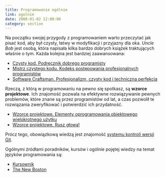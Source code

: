 ```yaml
---
title: Programowanie ogólnie
link: ogolnie
date: 2000-01-02 12:00:00
category: section
---
```


Na początku swojej przygody z programowaniem warto przeczytać jak pisać kod, aby był czysty, łatwy w modyfikacji i przyjazny dla oka. *Uncle Bob* jest osobą, która napisała kilka bardzo dobrych książek traktujących właśnie o tym. Każda kolejna jest bardziej zaawansowana:

- [Czysty kod. Podręcznik dobrego programisty]
- [Mistrz czystego kodu. Kodeks postępowania profesjonalnych programistów]
- [Software Craftsman. Profesjonalizm, czysty kod i techniczna perfekcja]

Rzeczą, z którą w programowaniu na pewno się spotkasz, są **wzorce projektowe**. Ich znajomość pozwala na efektywne rozwiązywanie pewnych problemów, które znane są przez programistów od lat, a czas pozwolił te rozwiązania zweryfikować i potwierdzić ich przydatność.

- [Wzorce projektowe. Elementy oprogramowania obiektowego wielokrotnego użytku]
- [Wzorce projektowe. Rusz głową!]

Prócz tego, obowiązkową wiedzą jest znajomość [systemu kontroli wersji Git][git].

Ogólnymi źródłami poradników, kursów i ogólnie pojętej wiedzy na temat języków programowania są:

- [Kursownik][kursownik]
- [The New Boston][the new boston]

[Czysty kod. Podręcznik dobrego programisty]: https://helion.pl/ksiazki/czysty-kod-podrecznik-dobrego-programisty-robert-c-martin,czykov.htm
[Mistrz czystego kodu. Kodeks postępowania profesjonalnych programistów]: https://helion.pl/ksiazki/mistrz-czystego-kodu-kodeks-postepowania-profesjonalnych-programistow-robert-c-martin,mckkod.htm
[Software Craftsman. Profesjonalizm, czysty kod i techniczna perfekcja]: https://helion.pl/ksiazki/software-craftsman-profesjonalizm-czysty-kod-i-techniczna-perfekcja-sandro-mancuso,prorze.htm
[Wzorce projektowe. Elementy oprogramowania obiektowego wielokrotnego użytku]: https://helion.pl/ksiazki/wzorce-projektowe-elementy-oprogramowania-obiektowego-wielokrotnego-uzytku-erich-gamma-richard-helm-ralph-johnson-john-vli,wzoelv.htm
[Wzorce projektowe. Rusz głową!]: https://helion.pl/ksiazki/wzorce-projektowe-rusz-glowa-eric-freeman-bert-bates-kathy-sierra-elisabeth,wzorvv.htm
[git]: https://git-scm.com/book/en/v2
[kursownik]: https://kursownik.pl
[the new boston]: https://thenewboston.com/